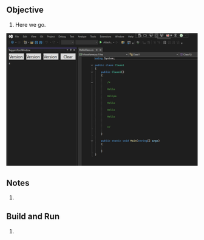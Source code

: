 ## Objective 

1. Here we go.

![Hre We go](images/50_50_Hello_Test.png)

## Notes
1. 

## Build and Run

1. 